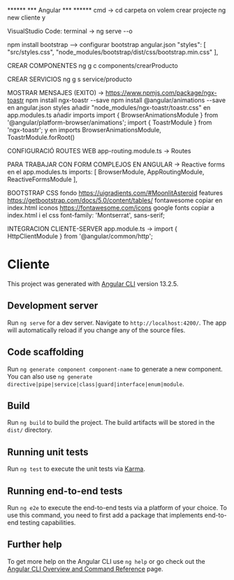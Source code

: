 ****** *** Angular *** ******
cmd -> cd carpeta on volem crear projecte
  ng new cliente
    y

VisualStudio Code:
  terminal -> ng serve --o

  npm install bootstrap  --> configurar bootstrap
  angular.json
            "styles": [
              "src/styles.css",
              "node_modules/bootstrap/dist/css/bootstrap.min.css"
            ],

  CREAR COMPONENTES
    ng g c components/crearProducto

  CREAR SERVICIOS
    ng g s service/producto

  MOSTRAR MENSAJES (EXITO) -> https://www.npmjs.com/package/ngx-toastr
    npm install ngx-toastr --save
    npm install @angular/animations --save
    en angular.json styles añadir "node_modules/ngx-toastr/toastr.css"
    en app.modules.ts añadir imports    import { BrowserAnimationsModule } from '@angular/platform-browser/animations';
                                        import { ToastrModule } from 'ngx-toastr';
                          y en imports BrowserAnimationsModule,
                                       ToastrModule.forRoot()

  CONFIGURACIÓ ROUTES WEB
    app-routing.module.ts -> Routes

  PARA TRABAJAR CON FORM COMPLEJOS EN ANGULAR
  -> Reactive forms
  en el app.modules.ts
    imports: [
    BrowserModule,
    AppRoutingModule,
    ReactiveFormsModule
  ],


  BOOTSTRAP CSS
    fondo https://uigradients.com/#MoonlitAsteroid
    features https://getbootstrap.com/docs/5.0/content/tables/
    fontawesome copiar en index.html <link rel="stylesheet" href="https://cdnjs.cloudflare.com/ajax/libs/font-awesome/6.0.0/css/all.min.css" integrity="sha512-9usAa10IRO0HhonpyAIVpjrylPvoDwiPUiKdWk5t3PyolY1cOd4DSE0Ga+ri4AuTroPR5aQvXU9xC6qOPnzFeg==" crossorigin="anonymous" referrerpolicy="no-referrer" />
    iconos https://fontawesome.com/icons
    google fonts copiar a index.html <link href="https://fonts.googleapis.com/css2?family=Montserrat:wght@800&display=swap" rel="stylesheet">
        i el css font-family: 'Montserrat', sans-serif;

  INTEGRACION CLIENTE-SERVER
    app.module.ts -> import { HttpClientModule } from '@angular/common/http';



# Cliente

This project was generated with [Angular CLI](https://github.com/angular/angular-cli) version 13.2.5.

## Development server

Run `ng serve` for a dev server. Navigate to `http://localhost:4200/`. The app will automatically reload if you change any of the source files.

## Code scaffolding

Run `ng generate component component-name` to generate a new component. You can also use `ng generate directive|pipe|service|class|guard|interface|enum|module`.

## Build

Run `ng build` to build the project. The build artifacts will be stored in the `dist/` directory.

## Running unit tests

Run `ng test` to execute the unit tests via [Karma](https://karma-runner.github.io).

## Running end-to-end tests

Run `ng e2e` to execute the end-to-end tests via a platform of your choice. To use this command, you need to first add a package that implements end-to-end testing capabilities.

## Further help

To get more help on the Angular CLI use `ng help` or go check out the [Angular CLI Overview and Command Reference](https://angular.io/cli) page.
